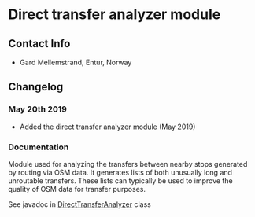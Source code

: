 # Direct transfer analyzer module

## Contact Info

- Gard Mellemstrand, Entur, Norway

## Changelog

### May 20th 2019

- Added the direct transfer analyzer module (May 2019)

### Documentation

Module used for analyzing the transfers between nearby stops generated by routing via OSM data. It
generates lists of both unusually long and unroutable transfers. These lists can typically be used
to improve the quality of OSM data for transfer purposes.

See javadoc in
[DirectTransferAnalyzer](https://github.com/opentripplanner/OpenTripPlanner/blob/dev-2.x/application/src/ext/java/org/opentripplanner/ext/transferanalyzer/DirectTransferAnalyzer.java)
class